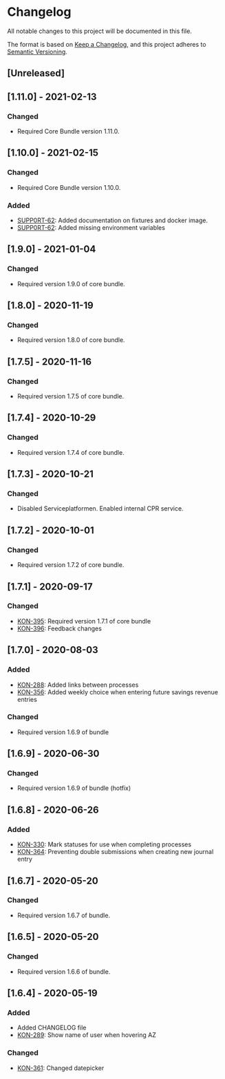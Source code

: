 # Changelog
All notable changes to this project will be documented in this file.

The format is based on [Keep a Changelog](https://keepachangelog.com/en/1.0.0/),
and this project adheres to [Semantic Versioning](https://semver.org/spec/v2.0.0.html).

## [Unreleased]
## [1.11.0] - 2021-02-13
### Changed
- Required Core Bundle version 1.11.0.

## [1.10.0] - 2021-02-15
### Changed
- Required Core Bundle version 1.10.0.

### Added
- [SUPP0RT-62](https://jira.itkdev.dk/browse/SUPP0RT-62): Added documentation on fixtures and docker image.
- [SUPP0RT-62](https://jira.itkdev.dk/browse/SUPP0RT-62): Added missing environment variables

## [1.9.0] - 2021-01-04
### Changed
- Required version 1.9.0 of core bundle.

## [1.8.0] - 2020-11-19
### Changed
- Required version 1.8.0 of core bundle.

## [1.7.5] - 2020-11-16
### Changed
- Required version 1.7.5 of core bundle.

## [1.7.4] - 2020-10-29
### Changed
- Required version 1.7.4 of core bundle.

## [1.7.3] - 2020-10-21
### Changed
- Disabled Serviceplatformen. Enabled internal CPR service.

## [1.7.2] - 2020-10-01
### Changed
- Required version 1.7.2 of core bundle.

## [1.7.1] - 2020-09-17
### Changed
- [KON-395](https://jira.itkdev.dk/browse/KON-395): Required version 1.7.1 of core bundle
- [KON-396](https://jira.itkdev.dk/browse/KON-396): Feedback changes

## [1.7.0] - 2020-08-03
### Added
- [KON-288](https://jira.itkdev.dk/browse/KON-288): Added links between processes
- [KON-356](https://jira.itkdev.dk/browse/KON-356): Added weekly choice when entering future savings revenue entries

### Changed
- Required version 1.6.9 of bundle

## [1.6.9] - 2020-06-30
### Changed
- Required version 1.6.9 of bundle (hotfix)

## [1.6.8] - 2020-06-26
### Added
- [KON-330](https://jira.itkdev.dk/browse/KON-330): Mark statuses for use when completing processes
- [KON-364](https://jira.itkdev.dk/browse/KON-364): Preventing double submissions when creating new journal entry

## [1.6.7] - 2020-05-20
### Changed
- Required version 1.6.7 of bundle.

## [1.6.5] - 2020-05-20
### Changed
- Required version 1.6.6 of bundle.

## [1.6.4] - 2020-05-19
### Added
- Added CHANGELOG file
- [KON-289](https://jira.itkdev.dk/browse/KON-289): Show name of user when hovering AZ

### Changed
- [KON-361](https://github.com/aakb/kontrolgruppen/pull/81): Changed datepicker

